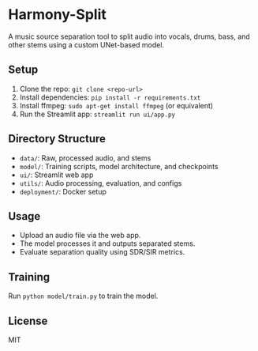 # Harmony-Split

A music source separation tool to split audio into vocals, drums, bass, and other stems using a custom UNet-based model.

## Setup
1. Clone the repo: `git clone <repo-url>`
2. Install dependencies: `pip install -r requirements.txt`
3. Install ffmpeg: `sudo apt-get install ffmpeg` (or equivalent)
4. Run the Streamlit app: `streamlit run ui/app.py`

## Directory Structure
- `data/`: Raw, processed audio, and stems
- `model/`: Training scripts, model architecture, and checkpoints
- `ui/`: Streamlit web app
- `utils/`: Audio processing, evaluation, and configs
- `deployment/`: Docker setup

## Usage
- Upload an audio file via the web app.
- The model processes it and outputs separated stems.
- Evaluate separation quality using SDR/SIR metrics.

## Training
Run `python model/train.py` to train the model.

## License
MIT